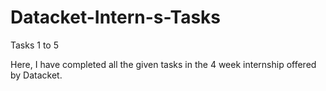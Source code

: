 # Datacket-Intern-s-Tasks
Tasks 1 to 5 

Here, I have completed all the given tasks in the 4 week internship offered by Datacket. 
